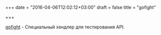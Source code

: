 +++
date = "2016-04-06T12:02:12+03:00"
draft = false
title = "gofight"

+++

<p><a href="https://github.com/appleboy/gofight">gofight</a>&nbsp;- Специальный хендлер для тестирования API.</p>

